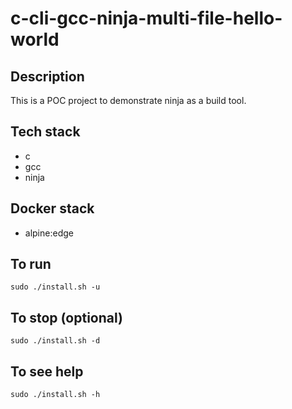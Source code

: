 # c-cli-gcc-ninja-multi-file-hello-world

## Description
This is a POC project to demonstrate 
ninja as a build tool.

## Tech stack
- c
- gcc
- ninja

## Docker stack
- alpine:edge

## To run
`sudo ./install.sh -u`

## To stop (optional)
`sudo ./install.sh -d`

## To see help
`sudo ./install.sh -h`

